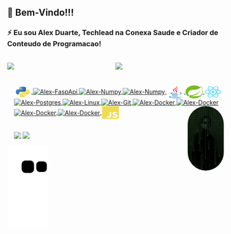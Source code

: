 <!--
**AlexDuarte13/AlexDuarte13** is a ✨ _special_ ✨ repository because its `README.md` (this file) appears on your GitHub profile.

Here are some ideas to get you started:

- 🔭 I’m currently working on ...
- 🌱 I’m currently learning ...
- 👯 I’m looking to collaborate on ...
- 🤔 I’m looking for help with ...
- 💬 Ask me about ...
- 📫 How to reach me: ...
- 😄 Pronouns: ...
- ⚡ Fun fact: ...
-->


## 👋 Bem-Vindo!!! 
### ⚡ Eu sou Alex Duarte, Techlead na Conexa Saude e Criador de Conteudo de Programacao!

<br />
<div align="center">
  <a href="https://github.com/AlexDuarte13">
  <img align="left" height="180em" src="https://github-readme-stats.vercel.app/api?username=AlexDuarte13&show_icons=true&theme=dracula&include_all_commits=true&count_private=true"/>
  <img height="180em" src="https://github-readme-stats.vercel.app/api/top-langs/?username=AlexDuarte13&layout=compact&langs_count=7&theme=dracula"/>
</div>
<br />
  
<div style="display: inline_block"><br>
  <img align="center" alt="Alex-Python" height="30" width="40" src="https://raw.githubusercontent.com/devicons/devicon/master/icons/python/python-original.svg">
  <img align="center" alt="Alex-FaspApi" height="30" width="40" src="https://fastapi.tiangolo.com/img/icon-white.svg">
  <img align="center" alt="Alex-Numpy" height="30" width="40" src="https://cdn.jsdelivr.net/gh/devicons/devicon/icons/numpy/numpy-original.svg" />
  <img align="center" alt="Alex-Numpy" height="30" width="40" src="https://cdn.jsdelivr.net/gh/devicons/devicon/icons/pandas/pandas-original.svg" />
  <img align="center" alt="Alex-Java" height="30" width="40" src="https://raw.githubusercontent.com/devicons/devicon/master/icons/java/java-original.svg">
  <img align="center" alt="Alex-Spring" height="30" width="40" src="https://raw.githubusercontent.com/devicons/devicon/master/icons/spring/spring-original.svg">
  <img align="center" alt="Alex-React" height="30" width="40" src="https://raw.githubusercontent.com/devicons/devicon/master/icons/react/react-original.svg">
  <img align="center" alt="Alex-Postgres" height="30" width="40" src="https://cdn.jsdelivr.net/gh/devicons/devicon/icons/postgresql/postgresql-original.svg" />
  <img align="center" alt="Alex-Linux" height="30" width="40" src="https://cdn.jsdelivr.net/gh/devicons/devicon/icons/linux/linux-original.svg" />
  <img align="center" alt="Alex-Git" height="30" width="40" src="https://cdn.jsdelivr.net/gh/devicons/devicon/icons/git/git-original.svg" />
  <img align="center" alt="Alex-Docker" height="30" width="40" src="https://cdn.jsdelivr.net/gh/devicons/devicon/icons/docker/docker-original.svg" />
  <img align="center" alt="Alex-Docker" height="30" width="40" src="https://cdn.jsdelivr.net/gh/devicons/devicon/icons/kubernetes/kubernetes-plain.svg" />
  <img align="center" alt="Alex-Docker" height="30" width="40" src="https://cdn.jsdelivr.net/gh/devicons/devicon/icons/heroku/heroku-plain-wordmark.svg" />
  <img align="center" alt="Alex-Docker" height="30" width="40" src="https://cdn.jsdelivr.net/gh/devicons/devicon/icons/amazonwebservices/amazonwebservices-original.svg" />
  <img align="center" alt="Alex-Js" height="30" width="40" src="https://raw.githubusercontent.com/devicons/devicon/master/icons/javascript/javascript-plain.svg">
  <img align="right" alt="Alex-matrix" height="150" style="border-radius:50px;" src="https://github.com/AlexDuarte13/AlexDuarte13/blob/main/images/matrix_neo.gif?width=676&height=676">
</div>
  
  ##
 
<div>
  <a href="https://www.linkedin.com/in/alex-duarte-engineer/" target="_blank"><img src="https://img.shields.io/badge/-LinkedIn-%230077B5?style=for-the-badge&logo=linkedin&logoColor=white" target="_blank"></a>
  <a href = "mailto:alex.duarte.ferreira@gmail.com"><img src="https://img.shields.io/badge/-Gmail-%23333?style=for-the-badge&logo=gmail&logoColor=white" target="_blank"></a>
   
  ![Snake animation](https://github.com/AlexDuarte13/AlexDuarte13/blob/output/github-contribution-grid-snake.svg)
 
</div>
